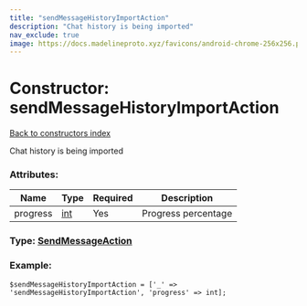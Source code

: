 ```yaml
---
title: "sendMessageHistoryImportAction"
description: "Chat history is being imported"
nav_exclude: true
image: https://docs.madelineproto.xyz/favicons/android-chrome-256x256.png
---
```

# Constructor: sendMessageHistoryImportAction  
[Back to constructors index](/API_docs/constructors/index.html)



Chat history is being imported

### Attributes:

| Name     |    Type       | Required | Description |
|----------|---------------|----------|-------------|
|progress|[int](/API_docs/types/int.html) | Yes|Progress percentage|



### Type: [SendMessageAction](/API_docs/types/SendMessageAction.html)


### Example:

```
$sendMessageHistoryImportAction = ['_' => 'sendMessageHistoryImportAction', 'progress' => int];
```  
